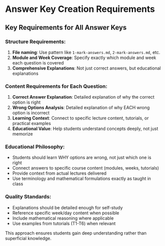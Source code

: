 # Answer Key Creation Requirements

## Key Requirements for All Answer Keys

### Structure Requirements:
1. **File naming**: Use pattern like `1-mark-answers.md`, `2-mark-answers.md`, etc.
2. **Module and Week Coverage**: Specify exactly which module and week each question is covered
3. **Comprehensive Explanations**: Not just correct answers, but educational explanations

### Content Requirements for Each Question:
1. **Correct Answer Explanation**: Detailed explanation of why the correct option is right
2. **Wrong Options Analysis**: Detailed explanation of why EACH wrong option is incorrect
3. **Learning Context**: Connect to specific lecture content, tutorials, or practical examples
4. **Educational Value**: Help students understand concepts deeply, not just memorize

### Educational Philosophy:
- Students should learn WHY options are wrong, not just which one is right
- Connect answers to specific course content (modules, weeks, tutorials)
- Provide context from actual lectures delivered
- Use terminology and mathematical formulations exactly as taught in class

### Quality Standards:
- Explanations should be detailed enough for self-study
- Reference specific week/day content when possible
- Include mathematical reasoning where applicable
- Use examples from tutorials (T1-T6) when relevant

This approach ensures students gain deep understanding rather than superficial knowledge.